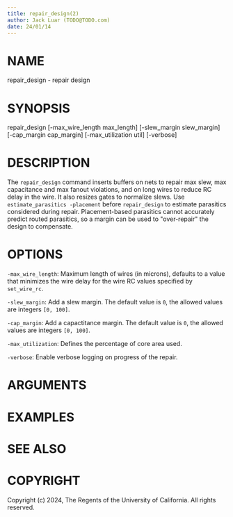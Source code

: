 ```yaml
---
title: repair_design(2)
author: Jack Luar (TODO@TODO.com)
date: 24/01/14
---
```


# NAME

repair_design - repair design

# SYNOPSIS

repair_design 
    [-max_wire_length max_length]
    [-slew_margin slew_margin]
    [-cap_margin cap_margin]
    [-max_utilization util]
    [-verbose]


# DESCRIPTION

The `repair_design` command inserts buffers on nets to repair max slew, max
capacitance and max fanout violations, and on long wires to reduce RC delay in
the wire. It also resizes gates to normalize slews.  Use `estimate_parasitics
-placement` before `repair_design` to estimate parasitics considered
during repair. Placement-based parasitics cannot accurately predict
routed parasitics, so a margin can be used to "over-repair" the design
to compensate.

# OPTIONS

`-max_wire_length`:  Maximum length of wires (in microns), defaults to a value that minimizes the wire delay for the wire RC values specified by `set_wire_rc`.

`-slew_margin`:  Add a slew margin. The default value is `0`, the allowed values are integers `[0, 100]`.

`-cap_margin`:  Add a capactitance margin. The default value is `0`, the allowed values are integers `[0, 100]`.

`-max_utilization`:  Defines the percentage of core area used.

`-verbose`:  Enable verbose logging on progress of the repair.

# ARGUMENTS

# EXAMPLES

# SEE ALSO

# COPYRIGHT

Copyright (c) 2024, The Regents of the University of California. All rights reserved.
